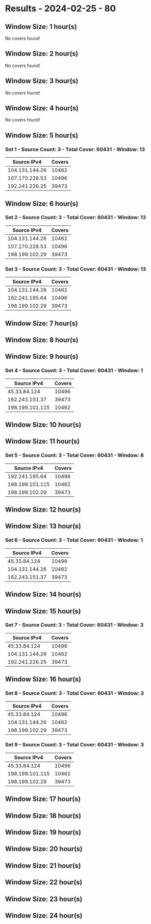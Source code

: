 # Results - 2024-02-25 - 80 

## Window Size: 1 hour(s)

No covers found!

## Window Size: 2 hour(s)

No covers found!

## Window Size: 3 hour(s)

No covers found!

## Window Size: 4 hour(s)

No covers found!

## Window Size: 5 hour(s)

### Set 1 - Source Count: 3 - Total Cover: 60431 - Window: 13

| Source IPv4 | Covers |
| --- | --- |
| 104.131.144.26 | 10462 |
| 107.170.228.53 | 10496 |
| 192.241.226.25 | 39473 |
## Window Size: 6 hour(s)

### Set 2 - Source Count: 3 - Total Cover: 60431 - Window: 13

| Source IPv4 | Covers |
| --- | --- |
| 104.131.144.26 | 10462 |
| 107.170.228.53 | 10496 |
| 198.199.102.29 | 39473 |
### Set 3 - Source Count: 3 - Total Cover: 60431 - Window: 13

| Source IPv4 | Covers |
| --- | --- |
| 104.131.144.26 | 10462 |
| 192.241.195.64 | 10496 |
| 198.199.102.29 | 39473 |
## Window Size: 7 hour(s)

## Window Size: 8 hour(s)

## Window Size: 9 hour(s)

### Set 4 - Source Count: 3 - Total Cover: 60431 - Window: 1

| Source IPv4 | Covers |
| --- | --- |
| 45.33.84.124 | 10496 |
| 162.243.151.37 | 39473 |
| 198.199.101.115 | 10462 |
## Window Size: 10 hour(s)

## Window Size: 11 hour(s)

### Set 5 - Source Count: 3 - Total Cover: 60431 - Window: 8

| Source IPv4 | Covers |
| --- | --- |
| 192.241.195.64 | 10496 |
| 198.199.101.115 | 10462 |
| 198.199.102.29 | 39473 |
## Window Size: 12 hour(s)

## Window Size: 13 hour(s)

### Set 6 - Source Count: 3 - Total Cover: 60431 - Window: 1

| Source IPv4 | Covers |
| --- | --- |
| 45.33.84.124 | 10496 |
| 104.131.144.26 | 10462 |
| 162.243.151.37 | 39473 |
## Window Size: 14 hour(s)

## Window Size: 15 hour(s)

### Set 7 - Source Count: 3 - Total Cover: 60431 - Window: 3

| Source IPv4 | Covers |
| --- | --- |
| 45.33.84.124 | 10496 |
| 104.131.144.26 | 10462 |
| 192.241.226.25 | 39473 |
## Window Size: 16 hour(s)

### Set 8 - Source Count: 3 - Total Cover: 60431 - Window: 3

| Source IPv4 | Covers |
| --- | --- |
| 45.33.84.124 | 10496 |
| 104.131.144.26 | 10462 |
| 198.199.102.29 | 39473 |
### Set 9 - Source Count: 3 - Total Cover: 60431 - Window: 3

| Source IPv4 | Covers |
| --- | --- |
| 45.33.84.124 | 10496 |
| 198.199.101.115 | 10462 |
| 198.199.102.29 | 39473 |
## Window Size: 17 hour(s)

## Window Size: 18 hour(s)

## Window Size: 19 hour(s)

## Window Size: 20 hour(s)

## Window Size: 21 hour(s)

## Window Size: 22 hour(s)

## Window Size: 23 hour(s)

## Window Size: 24 hour(s)

